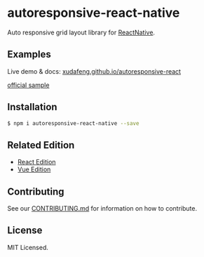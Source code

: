 # autoresponsive-react-native

Auto responsive grid layout library for [ReactNative](//facebook.github.io/react-native/).

## Examples

Live demo & docs: [xudafeng.github.io/autoresponsive-react](//xudafeng.github.io/autoresponsive-react/)

[official sample](//github.com/xudafeng/autoresponsive_react_native_sample.git)

## Installation

```bash
$ npm i autoresponsive-react-native --save
```

## Related Edition

- [React Edition](//github.com/xudafeng/autoresponsive-react)
- [Vue Edition](//github.com/xudafeng/autoresponsive-vue)

## Contributing

See our [CONTRIBUTING.md](./CONTRIBUTING.md) for information on how to contribute.

## License

MIT Licensed.
